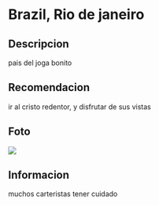# Brazil, Rio de janeiro

## Descripcion 

pais del joga bonito 

## Recomendacion

ir al cristo redentor, y disfrutar de sus vistas

## Foto
![](https://turismoenrio.com/img/cristo-redentor-1.webp)

## Informacion

muchos carteristas tener cuidado
